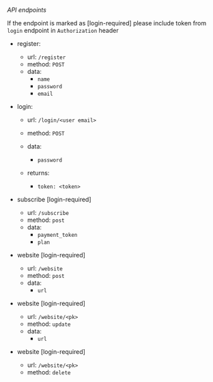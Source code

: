 *API endpoints*

If the endpoint is marked as \[login-required\] please include token from `login` endpoint in `Authorization` header

* register:
    * url: `/register`
    * method: `POST`
    * data: 
        * `name`
        * `password`
        * `email`
        
* login:
    * url: `/login/<user email>`
    * method: `POST`
    * data:
        * `password`
    
    * returns:
        * `token: <token>`

* subscribe \[login-required\]
    * url: `/subscribe`
    * method: `post`
    * data:
        * `payment_token`
        * `plan`
        
* website \[login-required\]
    * url: `/website`
    * method: `post`
    * data:
        * `url`
        
 * website \[login-required\]
    * url: `/website/<pk>`
    * method: `update`
    * data:
        * `url`
        
 * website \[login-required\]
    * url: `/website/<pk>`
    * method: `delete`
